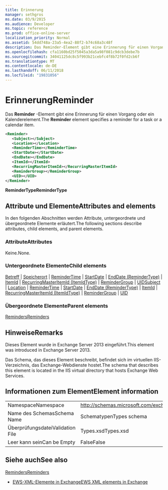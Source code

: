 ```yaml
---
title: Erinnerung
manager: sethgros
ms.date: 03/9/2015
ms.audience: Developer
ms.topic: reference
ms.prod: office-online-server
localization_priority: Normal
ms.assetid: 54dd748a-23a5-4ea2-88f2-b74c68a3c48f
description: Das Reminder-Element gibt eine Erinnerung für einen Vorgang oder ein Kalenderelement.
ms.openlocfilehash: cfa1160bd25f5045a3da5a98f081c9dcb3debe7b
ms.sourcegitcommit: 34041125dc8c5f993b21cebfc4f8b72f0fd2cb6f
ms.translationtype: MT
ms.contentlocale: de-DE
ms.lasthandoff: 06/11/2018
ms.locfileid: "19831056"
---
```

# <a name="reminder"></a><span data-ttu-id="46a4c-103">Erinnerung</span><span class="sxs-lookup"><span data-stu-id="46a4c-103">Reminder</span></span>

<span data-ttu-id="46a4c-104">Das **Reminder** -Element gibt eine Erinnerung für einen Vorgang oder ein Kalenderelement.</span><span class="sxs-lookup"><span data-stu-id="46a4c-104">The **Reminder** element specifies a reminder for a task or a calendar item.</span></span> 
  
```XML
<Reminder>
   <Subject></Subject>
   <Location></Location>
   <ReminderTime></ReminderTime>
   <StartDate></StartDate>
   <EndDate></EndDate>
   <ItemId></ItemId>
   <RecurringMasterItemId></RecurringMasterItemId>
   <ReminderGroup></ReminderGroup>
   <UID></UID>
</Reminder>

```

 <span data-ttu-id="46a4c-105">**ReminderType**</span><span class="sxs-lookup"><span data-stu-id="46a4c-105">**ReminderType**</span></span>
## <a name="attributes-and-elements"></a><span data-ttu-id="46a4c-106">Attribute und Elemente</span><span class="sxs-lookup"><span data-stu-id="46a4c-106">Attributes and elements</span></span>

<span data-ttu-id="46a4c-107">In den folgenden Abschnitten werden Attribute, untergeordnete und übergeordnete Elemente erläutert.</span><span class="sxs-lookup"><span data-stu-id="46a4c-107">The following sections describe attributes, child elements, and parent elements.</span></span>
  
### <a name="attributes"></a><span data-ttu-id="46a4c-108">Attribute</span><span class="sxs-lookup"><span data-stu-id="46a4c-108">Attributes</span></span>

<span data-ttu-id="46a4c-109">Keine.</span><span class="sxs-lookup"><span data-stu-id="46a4c-109">None.</span></span>
  
### <a name="child-elements"></a><span data-ttu-id="46a4c-110">Untergeordnete Elemente</span><span class="sxs-lookup"><span data-stu-id="46a4c-110">Child elements</span></span>

<span data-ttu-id="46a4c-111">[Betreff](subject.md) | [Speicherort](location.md) | [ReminderTime](remindertime.md) | [StartDate](startdate.md) | [EndDate (ReminderType)](enddate-remindertype.md) | [ItemId](itemid.md) | [RecurringMasterItemId (ItemIdType)](recurringmasteritemid-itemidtype.md)  |  [ReminderGroup](remindergroup.md) | [UID](uid.md)</span><span class="sxs-lookup"><span data-stu-id="46a4c-111">[Subject](subject.md) | [Location](location.md) | [ReminderTime](remindertime.md) | [StartDate](startdate.md) | [EndDate (ReminderType)](enddate-remindertype.md) | [ItemId](itemid.md) | [RecurringMasterItemId (ItemIdType)](recurringmasteritemid-itemidtype.md) | [ReminderGroup](remindergroup.md) | [UID](uid.md)</span></span>
  
### <a name="parent-elements"></a><span data-ttu-id="46a4c-112">Übergeordnete Elemente</span><span class="sxs-lookup"><span data-stu-id="46a4c-112">Parent elements</span></span>

[<span data-ttu-id="46a4c-113">Reminders</span><span class="sxs-lookup"><span data-stu-id="46a4c-113">Reminders</span></span>](reminders.md)
  
## <a name="remarks"></a><span data-ttu-id="46a4c-114">Hinweise</span><span class="sxs-lookup"><span data-stu-id="46a4c-114">Remarks</span></span>

<span data-ttu-id="46a4c-115">Dieses Element wurde in Exchange Server 2013 eingeführt.</span><span class="sxs-lookup"><span data-stu-id="46a4c-115">This element was introduced in Exchange Server 2013.</span></span>
  
<span data-ttu-id="46a4c-116">Das Schema, das dieses Element beschreibt, befindet sich im virtuellen IIS-Verzeichnis, das Exchange-Webdienste hostet.</span><span class="sxs-lookup"><span data-stu-id="46a4c-116">The schema that describes this element is located in the IIS virtual directory that hosts Exchange Web Services.</span></span>
  
## <a name="element-information"></a><span data-ttu-id="46a4c-117">Informationen zum Element</span><span class="sxs-lookup"><span data-stu-id="46a4c-117">Element information</span></span>

|||
|:-----|:-----|
|<span data-ttu-id="46a4c-118">Namespace</span><span class="sxs-lookup"><span data-stu-id="46a4c-118">Namespace</span></span>  <br/> |http://schemas.microsoft.com/exchange/services/2006/types  <br/> |
|<span data-ttu-id="46a4c-119">Name des Schemas</span><span class="sxs-lookup"><span data-stu-id="46a4c-119">Schema Name</span></span>  <br/> |<span data-ttu-id="46a4c-120">Schematypen</span><span class="sxs-lookup"><span data-stu-id="46a4c-120">Types schema</span></span>  <br/> |
|<span data-ttu-id="46a4c-121">Überprüfungsdatei</span><span class="sxs-lookup"><span data-stu-id="46a4c-121">Validation File</span></span>  <br/> |<span data-ttu-id="46a4c-122">Types.xsd</span><span class="sxs-lookup"><span data-stu-id="46a4c-122">Types.xsd</span></span>  <br/> |
|<span data-ttu-id="46a4c-123">Leer kann sein</span><span class="sxs-lookup"><span data-stu-id="46a4c-123">Can be Empty</span></span>  <br/> |<span data-ttu-id="46a4c-124">False</span><span class="sxs-lookup"><span data-stu-id="46a4c-124">False</span></span>  <br/> |
   
## <a name="see-also"></a><span data-ttu-id="46a4c-125">Siehe auch</span><span class="sxs-lookup"><span data-stu-id="46a4c-125">See also</span></span>



[<span data-ttu-id="46a4c-126">Reminders</span><span class="sxs-lookup"><span data-stu-id="46a4c-126">Reminders</span></span>](reminders.md)


- [<span data-ttu-id="46a4c-127">EWS-XML-Elemente in Exchange</span><span class="sxs-lookup"><span data-stu-id="46a4c-127">EWS XML elements in Exchange</span></span>](ews-xml-elements-in-exchange.md)

